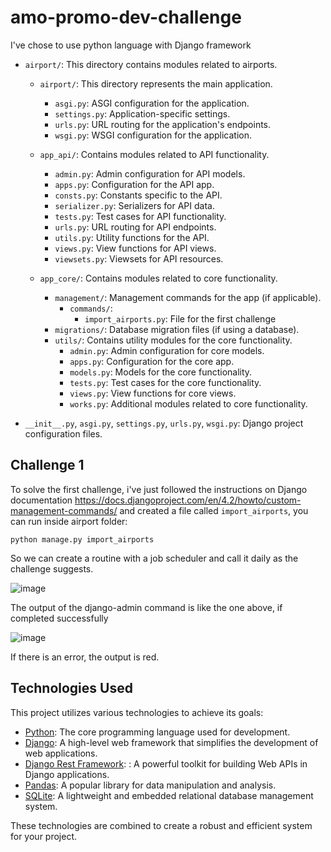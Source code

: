 # amo-promo-dev-challenge

I've chose to use python language with Django framework

- `airport/`: This directory contains modules related to airports.
    - `airport/`: This directory represents the main application.
        - `asgi.py`: ASGI configuration for the application.
        - `settings.py`: Application-specific settings.
        - `urls.py`: URL routing for the application's endpoints.
        - `wsgi.py`: WSGI configuration for the application.

    - `app_api/`: Contains modules related to API functionality.
      - `admin.py`: Admin configuration for API models.
      - `apps.py`: Configuration for the API app.
      - `consts.py`: Constants specific to the API.
      - `serializer.py`: Serializers for API data.
      - `tests.py`: Test cases for API functionality.
      - `urls.py`: URL routing for API endpoints.
      - `utils.py`: Utility functions for the API.
      - `views.py`: View functions for API views.
      - `viewsets.py`: Viewsets for API resources.
        
    - `app_core/`: Contains modules related to core functionality.
      - `management/`: Management commands for the app (if applicable).
        - `commands/`:
          - `import_airports.py`: File for the first challenge
      - `migrations/`: Database migration files (if using a database).
      - `utils/`: Contains utility modules for the core functionality.
        - `admin.py`: Admin configuration for core models.
        - `apps.py`: Configuration for the core app.
        - `models.py`: Models for the core functionality.
        - `tests.py`: Test cases for the core functionality.
        - `views.py`: View functions for core views.
        - `works.py`: Additional modules related to core functionality.

- `__init__.py`, `asgi.py`, `settings.py`, `urls.py`, `wsgi.py`: Django project configuration files.


## Challenge 1
To solve the first challenge, i've just followed the instructions on Django documentation https://docs.djangoproject.com/en/4.2/howto/custom-management-commands/ and created a file called `import_airports`, you can run inside airport folder:

`python manage.py import_airports`

So we can create a routine with a job scheduler and call it daily as the challenge suggests.


![image](https://github.com/supertgo/amo-promo-dev-challenge/assets/47607913/49a8f229-8f4f-4800-9c9b-faada8bf088c)

The output of the django-admin command is like the one above, if completed successfully

![image](https://github.com/supertgo/amo-promo-dev-challenge/assets/47607913/35c0cd8d-da9a-4ee6-b53d-8f0d0ba7bb37)


If there is an error, the output is red.

## Technologies Used

This project utilizes various technologies to achieve its goals:

- [Python](https://www.python.org/): The core programming language used for development.
- [Django](https://www.djangoproject.com/): A high-level web framework that simplifies the development of web applications.
- [Django Rest Framework](https://www.django-rest-framework.org/): : A powerful toolkit for building Web APIs in Django applications.
- [Pandas](https://pandas.pydata.org/): A popular library for data manipulation and analysis.
- [SQLite](https://www.sqlite.org/index.html): A lightweight and embedded relational database management system.

These technologies are combined to create a robust and efficient system for your project.

